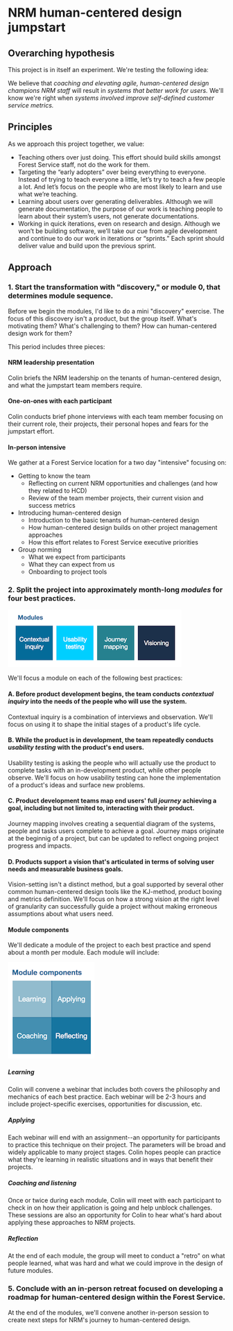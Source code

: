 # NRM human-centered design jumpstart

## Overarching hypothesis

This project is in itself an experiment. We're testing the following idea:

We believe that *coaching and elevating agile, human-centered design champions
NRM staff* will result in *systems that better work for users.* We'll know we're right when *systems involved improve self-defined customer service metrics.*

## Principles

As we approach this project together, we value:

- Teaching others over just doing. This effort should build skills amongst Forest Service staff, not do the work for them.
- Targeting the “early adopters” over being everything to everyone. Instead of trying to teach everyone a little, let’s try to teach a few people a lot. And let’s focus on the people who are most likely to learn and use what we’re teaching.
- Learning about users over generating deliverables. Although we will generate documentation, the purpose of our work is teaching people to learn about their system’s users, not generate documentations.
- Working in quick iterations, even on research and design. Although we won’t be building software, we’ll take our cue from agile development and continue to do our work in iterations or “sprints.” Each sprint should deliver value and build upon the previous sprint.

## Approach

### 1. Start the transformation with "discovery," or module 0, that determines module sequence.
Before we begin the modules, I'd like to do a mini "discovery" exercise. The focus of this discovery isn't a product, but the group itself. What's motivating them? What's challenging to them? How can human-centered design work for them?

This period includes three pieces:

#### NRM leadership presentation
Colin briefs the NRM leadership on the tenants of human-centered design, and what the jumpstart team members require. 

#### One-on-ones with each participant
Colin conducts brief phone interviews with each team member focusing on their current role, their projects, their personal hopes and fears for the jumpstart effort.

#### In-person intensive
We gather at a Forest Service location for a two day "intensive" focusing on:
- Getting to know the team
  - Reflecting on current NRM opportunities and challenges (and how they related to HCD)
  - Review of the team member projects, their current vision and success metrics
- Introducing human-centered design
  - Introduction to the basic tenants of human-centered design
  - How human-centered design builds on other project management approaches
  - How this effort relates to Forest Service executive priorities
- Group norming
  - What we expect from participants
  - What they can expect from us
  - Onboarding to project tools

### 2. Split the project into approximately month-long *modules* for four best practices.

<img src="https://github.com/18F/fs-human-centered-design/raw/master/nrm-hcd-transformation/modules.png"/>

We'll focus a module on each of the following best practices:

#### A. Before product development begins, the team conducts *contextual inquiry* into the needs of the people who will use the system.
Contextual inquiry is a combination of interviews and observation. We'll focus on using it to shape the initial stages of a product's life cycle.

#### B. While the product is in development, the team repeatedly conducts *usability testing* with the product's end users.
Usability testing is asking the people who will actually use the product to complete tasks with an in-development product, while other people observe. We'll focus on how usability testing can hone the implementation of a product's ideas and surface new problems.

#### C. Product development teams map end users' full *journey* achieving a goal, including but not limited to, interacting with their product.
Journey mapping involves creating a sequential diagram of the systems, people and tasks users complete to achieve a goal. Journey maps originate at the beginnig of a project, but can be updated to reflect ongoing project progress and impacts.

#### D. Products support a vision that's articulated in terms of solving user needs and measurable business goals.
Vision-setting isn't a distinct method, but a goal supported by several other common human-centered design tools like the KJ-method, product boxing and metrics definition. We'll focus on how a strong vision at the right level of granularity can successfully guide a project without making erroneous assumptions about what users need.

#### Module components

We'll dedicate a module of the project to each best practice and spend about a month per module. Each module will include:

<img src="https://github.com/18F/fs-human-centered-design/raw/master/nrm-hcd-transformation/components.png"/>

##### Learning

Colin will convene a webinar that includes both covers the philosophy and mechanics of each best practice. Each webinar will be 2-3 hours and include project-specific exercises, opportunities for discussion, etc.

##### Applying
Each webinar will end with an assignment--an opportunity for participants to practice this technique on their project. The parameters will be broad and widely applicable to many project stages. Colin hopes people can practice what they're learning in realistic situations and in ways that benefit their projects.

##### Coaching and listening
Once or twice during each module, Colin will meet with each participant to check in on how their application is going and help unblock challenges. These sessions are also an opportunity for Colin to hear what's hard about applying these approaches to NRM projects.

##### Reflection
At the end of each module, the group will meet to conduct a "retro" on what people learned, what was hard and what we could improve in the design of future modules.


### 5. Conclude with an in-person retreat focused on developing a roadmap for human-centered design within the Forest Service.
At the end of the modules, we'll convene another in-person session to create next steps for NRM's journey to human-centered design.
